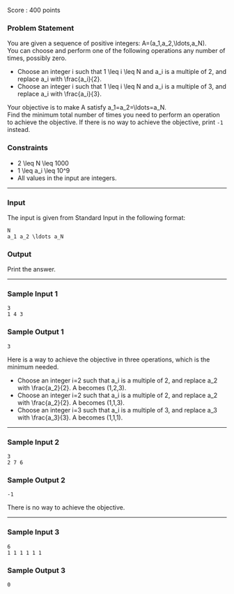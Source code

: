 Score : 400 points

### Problem Statement

You are given a sequence of positive integers: A=(a\_1,a\_2,\ldots,a\_N).  
You can choose and perform one of the following operations any number of times, possibly zero.

* Choose an integer i such that 1 \leq i \leq N and a\_i is a multiple of 2, and replace a\_i with \frac{a\_i}{2}.
* Choose an integer i such that 1 \leq i \leq N and a\_i is a multiple of 3, and replace a\_i with \frac{a\_i}{3}.

Your objective is to make A satisfy a\_1=a\_2=\ldots=a\_N.  
Find the minimum total number of times you need to perform an operation to achieve the objective. If there is no way to achieve the objective, print `-1` instead.

### Constraints

* 2 \leq N \leq 1000
* 1 \leq a\_i \leq 10^9
* All values in the input are integers.

---

### Input

The input is given from Standard Input in the following format:

```
N
a_1 a_2 \ldots a_N
```

### Output

Print the answer.

---

### Sample Input 1

```
3
1 4 3
```

### Sample Output 1

```
3
```

Here is a way to achieve the objective in three operations, which is the minimum needed.

* Choose an integer i=2 such that a\_i is a multiple of 2, and replace a\_2 with \frac{a\_2}{2}. A becomes (1,2,3).
* Choose an integer i=2 such that a\_i is a multiple of 2, and replace a\_2 with \frac{a\_2}{2}. A becomes (1,1,3).
* Choose an integer i=3 such that a\_i is a multiple of 3, and replace a\_3 with \frac{a\_3}{3}. A becomes (1,1,1).

---

### Sample Input 2

```
3
2 7 6
```

### Sample Output 2

```
-1
```

There is no way to achieve the objective.

---

### Sample Input 3

```
6
1 1 1 1 1 1
```

### Sample Output 3

```
0
```